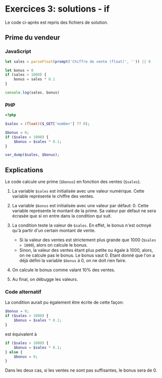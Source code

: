 # Exercices 3: solutions - if

Le code ci-après est repris des fichiers de solution.

## Prime du vendeur

### JavaScript

```javascript
let sales = parseFloat(prompt('Chiffre de vente (float)', '')) || 0

let bonus = 0
if (sales > 1000) {
    bonus = sales * 0.1
}

console.log(sales, bonus)
```

### PHP

```php
<?php

$sales = (float)($_GET['number'] ?? 0);

$bonus = 0;
if ($sales > 1000) {
    $bonus = $sales * 0.1;
}

var_dump($sales, $bonus);
```

## Explications

Le code calcule une prime (`$bonus`) en fonction des ventes (`$sales`).

 1. La variable `$sales` est initialisée avec une valeur numérique. Cette variable représente le chiffre des ventes.

 2. La variable `$bonus` est initialisée avec une valeur par défaut: 0. Cette variable représente le montant de la prime. Sa valeur par défaut ne sera écrasée que si on entre dans la condition qui suit.

 3. La condition teste la valeur de `$sales`. En effet, le bonus n'est octroyé qu'à partir d'un certain montant de vente. 
    - Si la valeur des ventes est strictement plus grande que 1000 (`$sales > 1000`), alors on calcule le bonus.
    - Sinon, la valeur des ventes étant plus petite ou égale à 1000, alors, on ne calcule pas le bonus. Le bonus vaut 0. Etant donné que l'on a déjà défini la variable `$bonus` à 0, on ne doit rien faire.

4. On calcule le bonus comme valant 10% des ventes.

5. Au final, on débugge les valeurs.

### Code alternatif

La condition aurait pu également être écrite de cette façon:

```php
$bonus = 0;
if ($sales > 1000) {
    $bonus = $sales * 0.1;
}
```

est équivalent à

```php
if ($sales > 1000) {
    $bonus = $sales * 0.1;
} else {
    $bonus = 0;
}
```

Dans les deux cas, si les ventes ne sont pas suffisantes, le bonus sera de 0.
